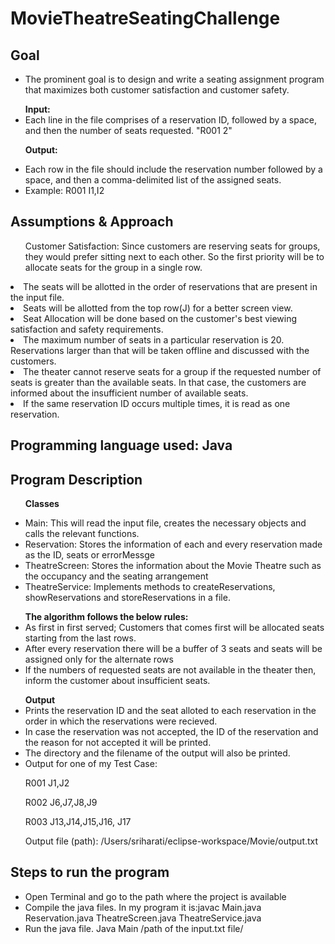 # MovieTheatreSeatingChallenge
<h2>Goal</h2>
  <ul>
  <li>The prominent goal is to design and write a seating assignment program that maximizes both customer satisfaction and customer safety.</li>
  </ul>
  <ul>
  <b>Input:</b> 
  <li>Each line in the file comprises of a reservation ID, followed by a space, and then the number of seats requested.  "R001 2"</li>

  <b>Output:</b>
  <li>Each row in the file should include the reservation number followed by a space, and then a comma-delimited list of the assigned seats.</li>
  <li>Example: R001 I1,I2</li>
  </ul>
  
<h2>Assumptions & Approach</h2>
<ul>
Customer Satisfaction:
Since customers are reserving seats for groups, they would prefer sitting next to each other. So the first priority will be to allocate seats for the group in a single row.
</ul>
  <li>The seats will be allotted in the order of reservations that are present in the input file.</li>
  <li>Seats will be allotted from the top row(J) for a better screen view.</li>
  <li>Seat Allocation will be done based on the customer's best viewing satisfaction and safety requirements.</li>
  <li>The maximum number of seats in a particular reservation is 20. Reservations larger than that will be taken offline and discussed with the customers.</li>
  <li>The theater cannot reserve seats for a group if the requested number of seats is greater than the available seats. In that case, the customers are  informed about the insufficient number of available seats.</li>
<li>If the same reservation ID occurs multiple times, it is read as one reservation.</li>
</ul>
<h2>Programming language used: Java</h2>
<ul>
 </ul>
<h2>Program Description</h2>
<ul>
  <p><b>Classes</b></p>
  <li>Main: This will read the input file, creates the necessary objects and calls the relevant functions.
  <li>Reservation: Stores the information of each and every reservation made as the ID, seats or errorMessge</li>
  <li>TheatreScreen: Stores the information about the Movie Theatre such as the occupancy and the seating arrangement</li>
  <li>TheatreService: Implements methods to createReservations, showReservations and storeReservations in a file.</li>
 </ul>
 <ul>
  <b>The algorithm follows the below rules:</b>
  <li>As first in first served; Customers that comes first will be allocated seats starting from the last rows.</li>
  <li>After every reservation there will be a buffer of 3 seats and seats will be assigned only for the alternate rows</li>
  <li>If the numbers of requested seats are not available in the theater then, inform the customer about insufficient seats.</li>
  </ul>
  <ul>
  <b>Output</b>
  <li>Prints the reservation ID and the seat alloted to each reservation in the order in which the reservations were recieved.</li>
  <li>In case the reservation was not accepted, the ID of the reservation and the reason for not accepted it will be printed.</li>
  <li>The directory and the filename of the output will also be printed.</li>
  <li>Output for one of my Test Case:
    <p>R001 J1,J2</p>
    <p>R002 J6,J7,J8,J9</p>
    <p>R003 J13,J14,J15,J16, J17</p>
    <p>Output file (path): /Users/sriharati/eclipse-workspace/Movie/output.txt</p>

</ul>
<h2>Steps to run the program</h2>
<ul>
  <li>Open Terminal and go to the path where the project is available</li>
  <li>Compile the java files. In my program it is:javac Main.java Reservation.java TheatreScreen.java TheatreService.java</li>
  <li>Run the java file. Java Main /path of the input.txt file/</li>
</ul>

